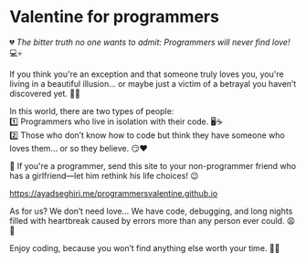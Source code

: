# **Valentine for programmers**
💔 *The bitter truth no one wants to admit: Programmers will never find love!* 💻💀  

If you think you're an exception and that someone truly loves you, you're living in a beautiful illusion... or maybe just a victim of a betrayal you haven’t discovered yet. 🥀🔪  

In this world, there are two types of people:  
1️⃣ Programmers who live in isolation with their code. 🖥️☕  
2️⃣ Those who don’t know how to code but think they have someone who loves them… or so they believe. 😏❤️  

🎯 If you're a programmer, send this site to your non-programmer friend who has a girlfriend—let him rethink his life choices! 😉  

https://ayadseghiri.me/programmersvalentine.github.io

As for us? We don’t need love… We have code, debugging, and long nights filled with heartbreak caused by errors more than any person ever could. 😩💾  

Enjoy coding, because you won’t find anything else worth your time. 🚀🔥
